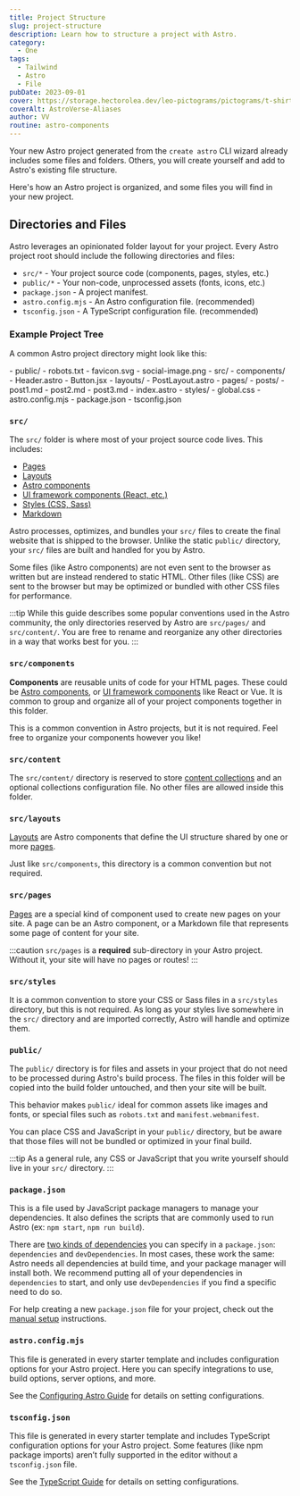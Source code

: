 ```yaml
---
title: Project Structure
slug: project-structure
description: Learn how to structure a project with Astro.
category:
  - One
tags:
  - Tailwind
  - Astro
  - File
pubDate: 2023-09-01
cover: https://storage.hectorolea.dev/leo-pictograms/pictograms/t-shirt.jpg
coverAlt: AstroVerse-Aliases
author: VV
routine: astro-components
---
```


Your new Astro project generated from the `create astro` CLI wizard already includes some files and folders. Others, you will create yourself and add to Astro's existing file structure.

Here's how an Astro project is organized, and some files you will find in your new project.

## Directories and Files

Astro leverages an opinionated folder layout for your project. Every Astro project root should include the following directories and files:

- `src/*` - Your project source code (components, pages, styles, etc.)
- `public/*` - Your non-code, unprocessed assets (fonts, icons, etc.)
- `package.json` - A project manifest.
- `astro.config.mjs` - An Astro configuration file. (recommended)
- `tsconfig.json` - A TypeScript configuration file. (recommended)

### Example Project Tree

A common Astro project directory might look like this:

<FileTree>
- public/
  - robots.txt
  - favicon.svg
  - social-image.png
- src/
  - components/
    - Header.astro
    - Button.jsx
  - layouts/
    - PostLayout.astro
  - pages/
    - posts/
      - post1.md
      - post2.md
      - post3.md
    - index.astro
  - styles/
    - global.css
- astro.config.mjs
- package.json
- tsconfig.json
</FileTree>

### `src/`

The `src/` folder is where most of your project source code lives. This includes:

- [Pages](/en/core-concepts/astro-pages/)
- [Layouts](/en/core-concepts/layouts/)
- [Astro components](/en/core-concepts/astro-components/)
- [UI framework components (React, etc.)](/en/core-concepts/framework-components/)
- [Styles (CSS, Sass)](/en/guides/styling/)
- [Markdown](/en/guides/markdown-content/)

Astro processes, optimizes, and bundles your `src/` files to create the final website that is shipped to the browser. Unlike the static `public/` directory, your `src/` files are built and handled for you by Astro.

Some files (like Astro components) are not even sent to the browser as written but are instead rendered to static HTML. Other files (like CSS) are sent to the browser but may be optimized or bundled with other CSS files for performance.

:::tip
While this guide describes some popular conventions used in the Astro community, the only directories reserved by Astro are `src/pages/` and `src/content/`. You are free to rename and reorganize any other directories in a way that works best for you.
:::

### `src/components`

**Components** are reusable units of code for your HTML pages. These could be [Astro components](/en/core-concepts/astro-components/), or [UI framework components](/en/core-concepts/framework-components/) like React or Vue. It is common to group and organize all of your project components together in this folder.

This is a common convention in Astro projects, but it is not required. Feel free to organize your components however you like!

### `src/content`

The `src/content/` directory is reserved to store [content collections](/en/guides/content-collections/) and an optional collections configuration file. No other files are allowed inside this folder.

### `src/layouts`

[Layouts](/en/core-concepts/layouts/) are Astro components that define the UI structure shared by one or more [pages](/en/core-concepts/astro-pages/).

Just like `src/components`, this directory is a common convention but not required.

### `src/pages`

[Pages](/en/core-concepts/astro-pages/) are a special kind of component used to create new pages on your site. A page can be an Astro component, or a Markdown file that represents some page of content for your site.

:::caution
`src/pages` is a **required** sub-directory in your Astro project. Without it, your site will have no pages or routes!
:::

### `src/styles`

It is a common convention to store your CSS or Sass files in a `src/styles` directory, but this is not required. As long as your styles live somewhere in the `src/` directory and are imported correctly, Astro will handle and optimize them.

### `public/`

The `public/` directory is for files and assets in your project that do not need to be processed during Astro's build process. The files in this folder will be copied into the build folder untouched, and then your site will be built.

This behavior makes `public/` ideal for common assets like images and fonts, or special files such as `robots.txt` and `manifest.webmanifest`.

You can place CSS and JavaScript in your `public/` directory, but be aware that those files will not be bundled or optimized in your final build.

:::tip
As a general rule, any CSS or JavaScript that you write yourself should live in your `src/` directory.
:::

### `package.json`

This is a file used by JavaScript package managers to manage your dependencies. It also defines the scripts that are commonly used to run Astro (ex: `npm start`, `npm run build`).

There are [two kinds of dependencies](https://docs.npmjs.com/specifying-dependencies-and-devdependencies-in-a-package-json-file) you can specify in a `package.json`: `dependencies` and `devDependencies`. In most cases, these work the same: Astro needs all dependencies at build time, and your package manager will install both. We recommend putting all of your dependencies in `dependencies` to start, and only use `devDependencies` if you find a specific need to do so.

For help creating a new `package.json` file for your project, check out the [manual setup](/en/install/manual/) instructions.

### `astro.config.mjs`

This file is generated in every starter template and includes configuration options for your Astro project. Here you can specify integrations to use, build options, server options, and more.

See the [Configuring Astro Guide](/en/guides/configuring-astro/) for details on setting configurations.

### `tsconfig.json`

This file is generated in every starter template and includes TypeScript configuration options for your Astro project. Some features (like npm package imports) aren’t fully supported in the editor without a `tsconfig.json` file.

See the [TypeScript Guide](/en/guides/typescript/) for details on setting configurations.
